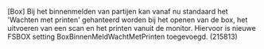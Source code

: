 [Box] Bij het binnenmelden van partijen kan vanaf nu standaard het 'Wachten met printen' gehanteerd worden bij het openen van de box, het uitvoeren van een scan en het printen vanuit de monitor. Hiervoor is nieuwe FSBOX setting BoxBinnenMeldWachtMetPrinten toegevoegd. (215813)
